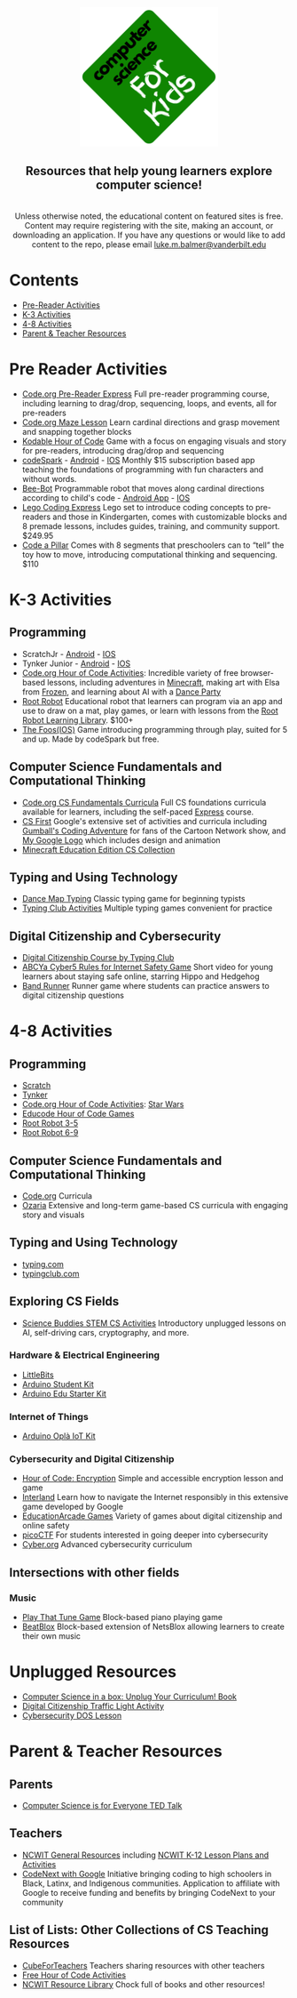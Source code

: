 <div align="center", text-align="center">
  
  <img src="CSforKidsLogo.png" width="250" height="250">
  <h2>Resources that help young learners explore computer science!</h2>
<br>
Unless otherwise noted, the educational content on featured sites is free. Content may require registering with the site, making an account, or downloading an application. If you have any questions or would like to add content to the repo, please email <a href="mailto:luke.m.balmer@vanderbilt.edu">luke.m.balmer@vanderbilt.edu</a>
<br>
</div>


# Contents
- [Pre-Reader Activities](#Pre-Reader-Activities)
- [K-3 Activities](#K-3-Activities)
- [4-8 Activities](#4-8-Activities)
- [Parent & Teacher Resources](#Parent-&-Teacher-Resources)

# Pre Reader Activities
- [Code.org Pre-Reader Express](https://studio.code.org/s/pre-express-2023) Full pre-reader programming course, including learning to drag/drop, sequencing, loops, and events, all for pre-readers
- [Code.org Maze Lesson](https://studio.code.org/s/course1/lessons/1/levels/1) Learn cardinal directions and grasp movement and snapping together blocks
- [Kodable Hour of Code](https://www.kodable.com/hour-of-code/self-guided) Game with a focus on engaging visuals and story for pre-readers, introducing drag/drop and sequencing
- [codeSpark](https://codespark.com/) - [Android](https://play.google.com/store/search?q=the%20foos&c=apps&hl=en_US) - [IOS](https://apps.apple.com/us/app/codespark-coding-for-kids/id923441570) Monthly $15 subscription based app teaching the foundations of programming with fun characters and without words.
- [Bee-Bot](https://www.amazon.com/TTS-Bee-Bot-Programmable-Educational-Rechargeable/dp/B086HFXDSM) Programmable robot that moves along cardinal directions according to child's code - [Android App](https://play.google.com/store/apps/details?id=com.tts.beebot&pcampaignid=web_share) - [IOS](https://s.typingclub.com/docs/resources/digital-citizenship.html)
- [Lego Coding Express](https://education.lego.com/en-us/products/coding-express-by-lego-education/45025/) Lego set to introduce coding concepts to pre-readers and those in Kindergarten, comes with customizable blocks and 8 premade lessons, includes guides, training, and community support. $249.95
- [Code a Pillar](https://www.amazon.com/Fisher-Price-Think-Learn-Code-a-Pillar-Twist/dp/B07MLXX9NN) Comes with 8 segments that preschoolers can to “tell” the toy how to move, introducing computational thinking and sequencing. $110
  

# K-3 Activities
## Programming
- ScratchJr - [Android](https://play.google.com/store/apps/details?id=org.scratchjr.android&hl=en_US) - [IOS](https://apps.apple.com/us/app/scratchjr/id895485086)
- Tynker Junior - [Android](https://play.google.com/store/apps/details?id=com.tynker.TynkerIconCoding&hl=en_US) - [IOS](https://apps.apple.com/us/app/tynker-junior-coding-for-kids/id1393933000)
- [Code.org Hour of Code Activities](https://studio.code.org/catalog?marketingInitiative=hoc): Incredible variety of free browser-based lessons, including adventures in [Minecraft](https://studio.code.org/s/mc/lessons/1/levels/1), making art with Elsa from [Frozen](https://studio.code.org/s/frozen/lessons/1/levels/1), and learning about AI with a [Dance Party](https://studio.code.org/s/dance-ai-2023/lessons/1/levels/1)
- [Root Robot](https://edu.irobot.com/shop/coding-robots/root?variant=269694) Educational robot that learners can program via an app and use to draw on a mat, play games, or learn with lessons from the [Root Robot Learning Library](https://edu.irobot.com/learning-library?gradeValue=PreK-K&toggle=lessons). $100+ 
- [The Foos(IOS)](https://apps.apple.com/us/app/the-foos-coding-5-award-winning-free-educational/id938016211?mt=12) Game introducing programming through play, suited for 5 and up. Made by codeSpark but free.

## Computer Science Fundamentals and Computational Thinking
- [Code.org CS Fundamentals Curricula](https://code.org/curriculum/csf#pick-a-course) Full CS foundations curricula available for learners, including the self-paced [Express](https://studio.code.org/s/express-2023/lessons/1/levels/1) course.
- [CS First](https://csfirst.withgoogle.com/s/en/home) Google's extensive set of activities and curricula including [Gumball's Coding Adventure](https://csfirst.withgoogle.com/c/cs-first/en/gumballs-coding-adventure/overview.html) for fans of the Cartoon Network show, and [My Google Logo](https://csfirst.withgoogle.com/c/cs-first/en/my-google-logo/overview.html) which includes design and animation
- [Minecraft Education Edition CS Collection](https://education.minecraft.net/en-us/resources/computer-science-subject-kit)

## Typing and Using Technology
- [Dance Map Typing](https://www.bbc.co.uk/bitesize/articles/z3c6tfr#zn9s3qt) Classic typing game for beginning typists
- [Typing Club Activities](https://www.typingclub.com/kids-typing) Multiple typing games convenient for practice

## Digital Citizenship and Cybersecurity
- [Digital Citizenship Course by Typing Club](https://s.typingclub.com/docs/resources/digital-citizenship.html) 
- [ABCYa Cyber5 Rules for Internet Safety Game](https://www.abcya.com/games/cyber_five_internet_safety) Short video for young learners about staying safe online, starring Hippo and Hedgehog
- [Band Runner](https://www.ceopeducation.co.uk/8_10/) Runner game where students can practice answers to digital citizenship questions

# 4-8 Activities
## Programming
- [Scratch](https://scratch.mit.edu/)
- [Tynker](https://www.tynker.com/)
- [Code.org Hour of Code Activities](): [Star Wars](https://studio.code.org/s/starwarsblocks/lessons/1/levels/1)
- [Educode Hour of Code Games](https://app.educode.org/hour-of-code?bid=090a3b94ee264161a9d0658063ec04d3)
- [Root Robot 3-5](https://edu.irobot.com/learning-library?gradeValue=Grades%203-5&toggle=lessons)
- [Root Robot 6-9](https://edu.irobot.com/learning-library?gradeValue=Grades%206-9&toggle=lessons)

## Computer Science Fundamentals and Computational Thinking
- [Code.org](https://studio.code.org/catalog?grade=grade_4&grade=grade_5&grade=grade_6&grade=grade_7&grade=grade_8) Curricula
- [Ozaria](https://www.ozaria.com/) Extensive and long-term game-based CS curricula with engaging story and visuals

## Typing and Using Technology
- [typing.com](typing.com)
- [typingclub.com](typingclub.com)

## Exploring CS Fields

- [Science Buddies STEM CS Activities](https://www.sciencebuddies.org/stem-activities/subjects/computer-science/) Introductory unplugged lessons on AI, self-driving cars, cryptography, and more.

### Hardware & Electrical Engineering
- [LittleBits](https://classroom.littlebits.com/getting-started)
- [Arduino Student Kit](https://store-usa.arduino.cc/collections/kits/products/arduino-student-kit)
- [Arduino Edu Starter Kit](https://www.arduino.cc/education/edu-starter-kit/)
### Internet of Things
- [Arduino Oplà IoT Kit](https://store-usa.arduino.cc/collections/kits/products/arduino-opla-iot-kit)
### Cybersecurity and Digital Citizenship
- [Hour of Code: Encryption](https://studio.code.org/s/hoc-encryption/lessons/1/levels/1) Simple and accessible encryption lesson and game
- [Interland](https://beinternetawesome.withgoogle.com/en_us/interland) Learn how to navigate the Internet responsibly in this extensive game developed by Google
- [EducationArcade Games](https://www.educationarcade.co.nz/game-time) Variety of games about digital citizenship and online safety
- [picoCTF](https://picoctf.org/get_started.html) For students interested in going deeper into cybersecurity
- [Cyber.org](https://cyber.org/cybersecurity) Advanced cybersecurity curriculum

## Intersections with other fields
### Music
- [Play That Tune Game](https://mobile-csp.org/hourofcode/q/apps/tunes/) Block-based piano playing game
- [BeatBlox](https://netsblox.org/beatblox) Block-based extension of NetsBlox allowing learners to create their own music

# Unplugged Resources

- [Computer Science in a box: Unplug Your Curriculum! Book](https://ncwit.org/resource/unplugged/)
- [Digital Citizenship Traffic Light Activity](https://www.commonsense.org/education/digital-citizenship/lesson/internet-traffic-light)
- [Cybersecurity DOS Lesson](https://www.sciencebuddies.org/teacher-resources/lesson-plans/cybersecurity-denial-of-service)

# Parent & Teacher Resources
## Parents

- [Computer Science is for Everyone TED Talk](https://www.youtube.com/watch?v=FpMNs7H24X0)

## Teachers

- [NCWIT General Resources](https://ncwit.org/k-12/#resources) including [NCWIT K-12 Lesson Plans and Activities](https://ncwit.org/resource/cs-lesson-plans-and-activities/)
- [CodeNext with Google](https://codenext.withgoogle.com/) Initiative bringing coding to high schoolers in Black, Latinx, and Indigenous communities. Application to affiliate with Google to receive funding and benefits by bringing CodeNext to your community

## List of Lists: Other Collections of CS Teaching Resources

- [CubeForTeachers](https://cubeforteachers.com/) Teachers sharing resources with other teachers
- [Free Hour of Code Activities](https://teachyourkidscode.com/free-coding-activities-for-hour-of-code-week/)
- [NCWIT Resource Library](https://ncwit.org/resources/) Chock full of books and other resources!




